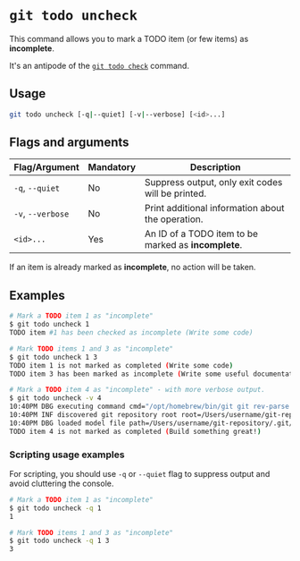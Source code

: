 # `git todo uncheck`

This command allows you to mark a TODO item (or few items) as **incomplete**.

It's an antipode of the [`git todo check`](./check.md) command.

## Usage

```bash
git todo uncheck [-q|--quiet] [-v|--verbose] [<id>...]
```

## Flags and arguments

| Flag/Argument     | Mandatory | Description                                          |
| ----------------- | --------- | ---------------------------------------------------- |
| `-q`, `--quiet`   | No        | Suppress output, only exit codes will be printed.    |
| `-v`, `--verbose` | No        | Print additional information about the operation.    |
| `<id>...`         | Yes       | An ID of a TODO item to be marked as **incomplete**. |

If an item is already marked as **incomplete**, no action will be taken.

## Examples

```bash
# Mark a TODO item 1 as "incomplete"
$ git todo uncheck 1
TODO item #1 has been checked as incomplete (Write some code)

# Mark TODO items 1 and 3 as "incomplete"
$ git todo uncheck 1 3
TODO item 1 is not marked as completed (Write some code)
TODO item 3 has been marked as incomplete (Write some useful documentation as it is important)

# Mark a TODO item 4 as "incomplete" - with more verbose output.
$ git todo uncheck -v 4
10:40PM DBG executing command cmd="/opt/homebrew/bin/git git rev-parse --show-toplevel"
10:40PM INF discovered git repository root root=/Users/username/git-repository
10:40PM DBG loaded model file path=/Users/username/git-repository/.git/TODO
TODO item 4 is not marked as completed (Build something great!)
```

### Scripting usage examples

For scripting, you should use `-q` or `--quiet` flag to suppress output and avoid cluttering the console.

```bash
# Mark a TODO item 1 as "incomplete"
$ git todo uncheck -q 1
1

# Mark TODO items 1 and 3 as "incomplete"
$ git todo uncheck -q 1 3
3
```
